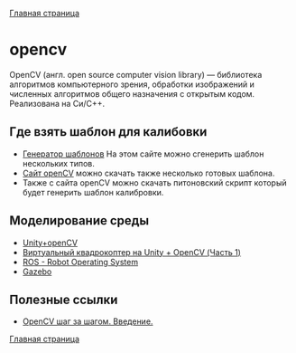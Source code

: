 
[Главная страница](https://stm66.github.io/)

# opencv
OpenCV (англ. open source computer vision library) — библиотека алгоритмов компьютерного зрения, обработки изображений и численных алгоритмов общего назначения с открытым кодом. Реализована на Си/C++.

## Где взять шаблон для калибовки
- [Генератор шаблонов](https://calib.io/pages/camera-calibration-pattern-generator)  На этом сайте можно сгенерить шаблон нескольких типов.
- [Сайт openCV](https://docs.opencv.org/4.x/da/d0d/tutorial_camera_calibration_pattern.html) можно скачать также несколько готовых шаблона.
- Также с сайта openCV можно скачать питоновский скрипт который будет генерить шаблон калибровки.

## Моделирование среды

- [Unity+openCV](https://habr.com/ru/articles/271337/)
- [Виртуальный квадрокоптер на Unity + OpenCV (Часть 1)](https://habr.com/ru/articles/267791/)
- [ROS - Robot Operating System](https://www.ros.org/)
- [Gazebo](https://gazebosim.org/home)

## Полезные ссылки

- [OpenCV шаг за шагом. Введение.](https://robocraft.ru/computervision/264)


[Главная страница](https://stm66.github.io/)